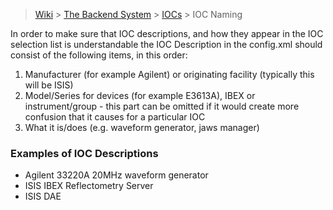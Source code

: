 > [Wiki](Home) > [The Backend System](The-Backend-System) > [IOCs](IOCs) > IOC Naming

In order to make sure that IOC descriptions, and how they appear in the IOC selection list is understandable the IOC Description in the config.xml should consist of the following items, in this order:

1. Manufacturer (for example Agilent) or originating facility (typically this will be ISIS)
2. Model/Series for devices (for example E3613A), IBEX or instrument/group - this part can be omitted if it would create more confusion that it causes for a particular IOC
3. What it is/does (e.g. waveform generator, jaws manager)

### Examples of IOC Descriptions
* Agilent 33220A 20MHz waveform generator
* ISIS IBEX Reflectometry Server
* ISIS DAE